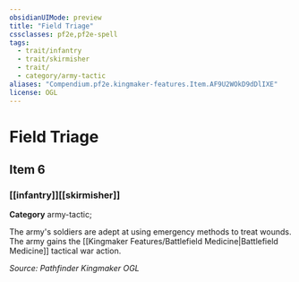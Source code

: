 ```yaml
---
obsidianUIMode: preview
title: "Field Triage"
cssclasses: pf2e,pf2e-spell
tags:
  - trait/infantry
  - trait/skirmisher
  - trait/
  - category/army-tactic
aliases: "Compendium.pf2e.kingmaker-features.Item.AF9U2WOkD9dDlIXE"
license: OGL
---
```

# Field Triage
## Item 6
### [[infantry]][[skirmisher]]

**Category** army-tactic; 




The army's soldiers are adept at using emergency methods to treat wounds. The army gains the [[Kingmaker Features/Battlefield Medicine|Battlefield Medicine]] tactical war action.

*Source: Pathfinder Kingmaker*
*OGL*